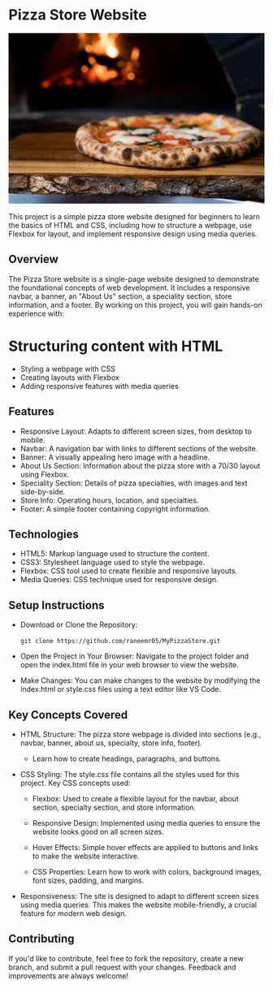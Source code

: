 # Pizza Store Website

![alt text](image.png)

This project is a simple pizza store website designed for beginners to learn the basics of HTML and CSS, including how to structure a webpage, use Flexbox for layout, and implement responsive design using media queries.

## Overview
The Pizza Store website is a single-page website designed to demonstrate the foundational concepts of web development. It includes a responsive navbar, a banner, an "About Us" section, a speciality section, store information, and a footer. By working on this project, you will gain hands-on experience with:

# Structuring content with HTML
- Styling a webpage with CSS
- Creating layouts with Flexbox
- Adding responsive features with media queries

## Features
- Responsive Layout: Adapts to different screen sizes, from desktop to mobile.
- Navbar: A navigation bar with links to different sections of the website.
- Banner: A visually appealing hero image with a headline.
- About Us Section: Information about the pizza store with a 70/30 layout using Flexbox.
- Speciality Section: Details of pizza specialties, with images and text side-by-side.
- Store Info: Operating hours, location, and specialties.
- Footer: A simple footer containing copyright information.

## Technologies
- HTML5: Markup language used to structure the content.
- CSS3: Stylesheet language used to style the webpage.
- Flexbox: CSS tool used to create flexible and responsive layouts.
- Media Queries: CSS technique used for responsive design.

## Setup Instructions
- Download or Clone the Repository:

    ` git clone https://github.com/raneemr05/MyPizzaStore.git `

- Open the Project in Your Browser: Navigate to the project folder and open the index.html file in your web browser to view the website.

- Make Changes: You can make changes to the website by modifying the index.html or style.css files using a text editor like VS Code.


## Key Concepts Covered

- HTML Structure: The pizza store webpage is divided into sections (e.g., navbar, banner, about us, specialty, store info, footer).

    - Learn how to create headings, paragraphs, and buttons.

- CSS Styling: The style.css file contains all the styles used for this project. Key CSS concepts used:

    - Flexbox: Used to create a flexible layout for the navbar, about section, specialty section, and store information.

    - Responsive Design: Implemented using media queries to ensure the website looks good on all screen sizes.

    - Hover Effects: Simple hover effects are applied to buttons and links to make the website interactive.

    - CSS Properties: Learn how to work with colors, background images, font sizes, padding, and margins.

- Responsiveness: The site is designed to adapt to different screen sizes using media queries. This makes the website mobile-friendly, a crucial feature for modern web design.

## Contributing
If you'd like to contribute, feel free to fork the repository, create a new branch, and submit a pull request with your changes. Feedback and improvements are always welcome!


